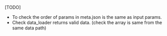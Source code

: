 [TODO]
- To check the order of params in meta.json is the same as input params.
- Check data_loader returns valid data. (check the array is same from the same data path)